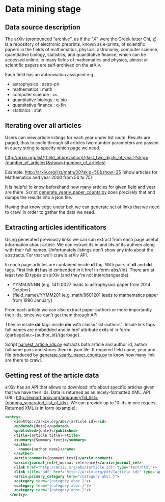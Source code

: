 Data mining stage
=================

Data source description
-----------------------

The arXiv (pronounced "archive", as if the "X" were the Greek letter Chi, χ) is a repository of electronic preprints, known as e-prints, of scientific papers in the fields of mathematics, physics, astronomy, computer science, quantitative biology, statistics, and quantitative finance, which can be accessed online. In many fields of mathematics and physics, almost all scientific papers are self-archived on the arXiv.

Each field has an abbreviation assigned e.g . 

- astrophysics : astro-ph
- mathematics : math
- computer science : cs
- quantitative biology : q-bio
- quantitative finance : q-fin
- statistics : stat

Iterating over all articles
---------------------------

Users can view article listings for each year under list route. Results are paged, thus to cycle through all articles two number parameters are passed in query string to specify which page we need.

http://arxiv.org/list/{field_abbreviation}/{last_two_digits_of_year}?skip={number_of_articles}&show={number_of_articles}

Example: http://arxiv.org/list/math/00?skip=50&show=25 (show articles for Mathematics and year 2000 from 50 to 75)

It is helpful to know beforehand how many articles for given field and year are there. Script [generate_yearly_paper_counts.py](../generate_yearly_paper_counts.py) does precisely that and dumps the results into a json file.

Having that knowledge under belt we can generate set of links that we need to crawl in order to gather the data we need.

Extracting articles identificators
----------------------------------

Using generated previously links we can can extract from each page useful information about article. We can extract its id and ids of its authors along with their full names. Unfortunately listings don't show any info about the abstracts. For that we'll crawle arXiv API.

In each page articles are contained inside __dl__ tag. With pairs of __dt__ and __dd__ tags. First link __dt__ has id embedded in it href in form: abs/{id}. There are at least two ID types on arXiv (and they're not interchangeable): 

- YYMM.NNNN (e.g. 1411.0027 leads to astrophysics paper from 2014 October)
- {field_name}/YYMM201 (e.g. math/9601201 leads to mathematics paper from 1996 January)

From each article we can also extract paper authors or more importantly their ids, since we can't get them through API.

They're inside __dd__ tags inside __div__ with class="list-authors". Inside link tags full names are embedded and in href attribute exits id in form: {garbage}au:+{author_id}/{garbage}.

Script [harvest_article_ids.py](../harvest_article_ids.py) extracts both article and author id, author fullname pairs and stores them in json file. It required field name, year and file produced by [generate_yearly_paper_counts.py](../generate_yearly_paper_counts.py) to know how many link are there to crawl.

Getting rest of the article data
--------------------------------

arXiv has an API that allows to download info about specific articles given that we have their ids. Data is returned as an nicely-formatted XML. API URL: http://export.arxiv.org/api/query?id_list={comma_separated_list_of_ids}. We can provide up to 10 ids in one request. Returned XML is in form (example):

```xml
<entry>
    <id>http://arxiv.org/abs/{article id}</id>
    <updated>{date}</updated>
    <published>{date}</published>
    <title>{article title}</title>
    <summary>{Summary text}</summary>
    <author>
      <name>{author name}</name>
    </author>
    <arxiv:comment>{comment text}</arxiv:comment>
    <arxiv:journal_ref>{journal reference}</arxiv:journal_ref>
    <link href="http://arxiv.org/abs/{article id}" type="text/html"/>
    <link title="pdf" href="http://arxiv.org/pdf/{article id}" type="application/pdf"/>
    <arxiv:primary_category term="{category abbr.}">
    <category term="{category abbr.}"/>
    <category term="{category abbr.}"/>
    <category term="{category abbr.}"/>
  </entry>
```
